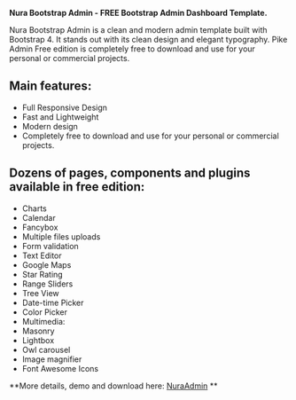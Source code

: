 **Nura Bootstrap Admin - FREE Bootstrap Admin Dashboard Template.**

Nura Bootstrap Admin is a clean and modern admin template built with Bootstrap 4. It stands out with its clean design and elegant typography. Pike Admin Free edition is completely free to download and use for your personal or commercial projects.

## Main features:

- Full Responsive Design
- Fast and Lightweight
- Modern design
- Completely free to download and use for your personal or commercial projects.

## Dozens of pages, components and plugins available in free edition:

- Charts
- Calendar
- Fancybox
- Multiple files uploads
- Form validation
- Text Editor
- Google Maps
- Star Rating
- Range Sliders
- Tree View
- Date-time Picker
- Color Picker
- Multimedia:
- Masonry
- Lightbox
- Owl carousel
- Image magnifier
- Font Awesome Icons

**More details, demo and download here: [NuraAdmin](https://bootstrap24.com/template/nura-admin-4-free-bootstrap-admin-template)  **
